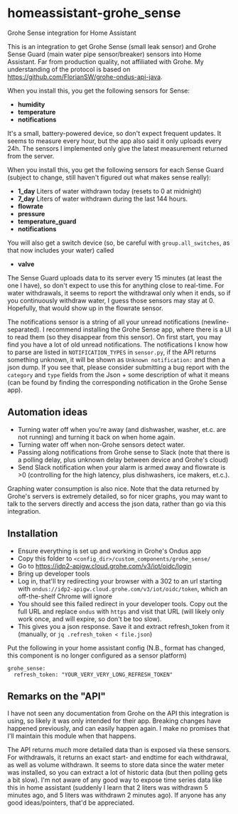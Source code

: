 # homeassistant-grohe_sense
Grohe Sense integration for Home Assistant

This is an integration to get Grohe Sense (small leak sensor) and Grohe Sense Guard (main water pipe sensor/breaker) sensors into Home Assistant. Far from production quality, not affiliated with Grohe. My understanding of the protocol is based on https://github.com/FlorianSW/grohe-ondus-api-java.

When you install this, you get the following sensors for Sense:
 - **humidity**
 - **temperature**
 - **notifications**

It's a small, battery-powered device, so don't expect frequent updates. It seems to measure every hour, but the app also said it only uploads every 24h. The sensors I implemented only give the latest measurement returned from the server.
 
When you install this, you get the following sensors for each Sense Guard (subject to change, still haven't figured out what makes sense really):
 - **1_day** Liters of water withdrawn today (resets to 0 at midnight)
 - **7_day** Liters of water withdrawn during the last 144 hours.
 - **flowrate**
 - **pressure** 
 - **temperature_guard**
 - **notifications**

You will also get a switch device (so, be careful with `group.all_switches`, as that now includes your water) called
 - **valve**

The Sense Guard uploads data to its server every 15 minutes (at least the one I have), so don't expect to use this for anything close to real-time. For water withdrawals, it seems to report the withdrawal only when it ends, so if you continuously withdraw water, I guess those sensors may stay at 0. Hopefully, that would show up in the flowrate sensor.

The notifications sensor is a string of all your unread notifications (newline-separated). I recommend installing the Grohe Sense app, where there is a UI to read them (so they disappear from this sensor). On first start, you may find you have a lot of old unread notifications. The notifications I know how to parse are listed in `NOTIFICATION_TYPES` in `sensor.py`, if the API returns something unknown, it will be shown as `Unknown notification:` and then a json dump. If you see that, please consider submitting a bug report with the `category` and `type` fields from the Json + some description of what it means (can be found by finding the corresponding notification in the Grohe Sense app).

## Automation ideas
- Turning water off when you're away (and dishwasher, washer, et.c. are not running) and turning it back on when home again.
- Turning water off when non-Grohe sensors detect water.
- Passing along notifications from Grohe sense to Slack (note that there is a polling delay, plus unknown delay between device and Grohe's cloud)
- Send Slack notification when your alarm is armed away and flowrate is >0 (controlling for the high latency, plus dishwashers, ice makers, et.c.).

Graphing water consumption is also nice. Note that the data returned by Grohe's servers is extremely detailed, so for nicer graphs, you may want to talk to the servers directly and access the json data, rather than go via this integration.

## Installation
- Ensure everything is set up and working in Grohe's Ondus app
- Copy this folder to `<config_dir>/custom_components/grohe_sense/`
- Go to https://idp2-apigw.cloud.grohe.com/v3/iot/oidc/login
- Bring up developer tools
- Log in, that'll try redirecting your browser with a 302 to an url starting with `ondus://idp2-apigw.cloud.grohe.com/v3/iot/oidc/token`, which an off-the-shelf Chrome will ignore
- You should see this failed redirect in your developer tools. Copy out the full URL and replace `ondus` with `https` and visit that URL (will likely only work once, and will expire, so don't be too slow).
- This gives you a json response. Save it and extract refresh_token from it (manually, or `jq .refresh_token < file.json`)

Put the following in your home assistant config (N.B., format has changed, this component is no longer configured as a sensor platform)
```
grohe_sense:
  refresh_token: "YOUR_VERY_VERY_LONG_REFRESH_TOKEN"
```

## Remarks on the "API"
I have not seen any documentation from Grohe on the API this integration is using, so likely it was only intended for their app. Breaking changes have happened previously, and can easily happen again. I make no promises that I'll maintain this module when that happens.

The API returns _much_ more detailed data than is exposed via these sensors. For withdrawals, it returns an exact start- and endtime for each withdrawal, as well as volume withdrawn. It seems to store data since the water meter was installed, so you can extract a lot of historic data (but then polling gets a bit slow). I'm not aware of any good way to expose time series data like this in home assistant (suddenly I learn that 2 liters was withdrawn 5 minutes ago, and 5 liters was withdrawn 2 minutes ago). If anyone has any good ideas/pointers, that'd be appreciated.
